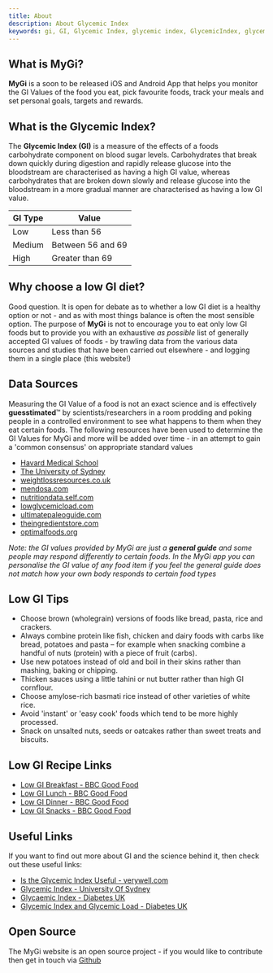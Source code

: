 ```yaml
---
title: About
description: About Glycemic Index
keywords: gi, GI, Glycemic Index, glycemic index, GlycemicIndex, glycemicindex
---
```


## What is MyGi?

**MyGi** is a soon to be released iOS and Android App that helps you monitor
the GI Values of the food you eat, pick favourite foods, track your meals
and set personal goals, targets and rewards.

## What is the Glycemic Index?

The **Glycemic Index (GI)** is a measure of the effects of a foods carbohydrate component on blood sugar levels.
Carbohydrates that break down quickly during digestion and rapidly release glucose into the bloodstream are
characterised as having a high GI value, whereas carbohydrates that are broken down slowly and release glucose
into the bloodstream in a more gradual manner are characterised as having a low GI value.

| GI Type | Value |
|---|---|
|  Low |  Less than 56 |
|  Medium |  Between 56 and 69 |
|  High | Greater than 69 |

## Why choose a low GI diet?

Good question. It is open for debate as to whether a low GI diet is a healthy option or not - and as with most things
balance is often the most sensible option. The purpose of **MyGi** is not to encourage you to eat only low GI foods but
to provide you with an exhaustive *as possible* list of generally accepted GI values of foods - by trawling data from the
various data sources and studies that have been carried out elsewhere - and logging them in a single place (this website!)

## Data Sources

Measuring the GI Value of a food is not an exact science and is effectively **guesstimated**™ by scientists/researchers in a room
prodding and poking people in a controlled environment to see what happens to them when they eat certain foods. The following resources
have been used to determine the GI Values for MyGi and more will be added over time - in an attempt to gain a 'common consensus' on
appropriate standard values

- <a href="http://www.health.harvard.edu/diseases-and-conditions/glycemic_index_and_glycemic_load_for_100_foods" target="_blank">Havard Medical School</a>
- <a href="http://www.glycemicindex.com/foodSearch.php" target="_blank">The University of Sydney</a>
- <a href="http://www.weightlossresources.co.uk/diet/gi_diet/glycaemic_index_tables.htm" target="_blank">weightlossresources.co.uk</a>
- <a href="http://www.mendosa.com/gilists.htm" target="_blank">mendosa.com</a>
- <a href="http://nutritiondata.self.com/topics/glycemic-index" target="_blank">nutritiondata.self.com</a>
- <a href="http://www.lowglycemicload.com/glycemic_table.html" target="_blank">lowglycemicload.com</a>
- <a href="https://ultimatepaleoguide.com/glycemic-index-food-list/" target="_blank">ultimatepaleoguide.com</a>
- <a href="http://www.theingredientstore.com/amescompany/GIindex.html" target="_blank">theingredientstore.com</a>
- <a href="http://www.optimalfoods.org/" target="_blank">optimalfoods.org</a>

*Note: the GI values provided by MyGi are just a **general guide** and some people may respond differently to certain foods. In the MyGi app you can personalise the GI value of any food item if you feel the general guide does not match how your own body responds to certain food types*


## Low GI Tips

- Choose brown (wholegrain) versions of foods like bread, pasta, rice and crackers.
- Always combine protein like fish, chicken and dairy foods with carbs like bread, potatoes and pasta – for example when snacking combine a handful of nuts (protein) with a piece of fruit (carbs).
- Use new potatoes instead of old and boil in their skins rather than mashing, baking or chipping.
- Thicken sauces using a little tahini or nut butter rather than high GI cornflour.
- Choose amylose-rich basmati rice instead of other varieties of white rice.
- Avoid 'instant' or 'easy cook' foods which tend to be more highly processed.
- Snack on unsalted nuts, seeds or oatcakes rather than sweet treats and biscuits.

## Low GI Recipe Links

- <a href="http://www.bbcgoodfood.com/recipes/collection/low-gi-breakfast" target="_blank">Low GI Breakfast - BBC Good Food</a>
- <a href="http://www.bbcgoodfood.com/recipes/collection/low-gi-lunch" target="_blank">Low GI Lunch - BBC Good Food</a>
- <a href="http://www.bbcgoodfood.com/recipes/collection/low-gi-dinner" target="_blank">Low GI Dinner - BBC Good Food</a>
- <a href="http://www.bbcgoodfood.com/recipes/collection/low-gi-snack" target="_blank">Low GI Snacks - BBC Good Food</a>

## Useful Links

If you want to find out more about GI and the science behind it, then check out these useful links:

- <a href="https://www.verywell.com/is-the-glycemic-index-useful-2242234" target="_blank">Is the Glycemic Index Useful - verywell.com</a>
- <a href="http://www.glycemicindex.com/" target="_blank">Glycemic Index - University Of Sydney</a>
- <a href="https://www.diabetes.org.uk/Guide-to-diabetes/Enjoy-food/Carbohydrates-and-diabetes/Glycaemic-index-and-diabetes/" target="_blank">Glycaemic Index - Diabetes UK</a>
- <a href="https://www.diabetesselfmanagement.com/nutrition-exercise/meal-planning/carbohydrate-counting-glycemic-index-and-glycemic-load-putting-them-all-together/" target="_blank">Glycemic Index and Glycemic Load - Diabetes UK</a>

## Open Source

The MyGi website is an open source project - if you would like to contribute then get in touch via <a href="https://github.com" target="_blank">Github</a>
